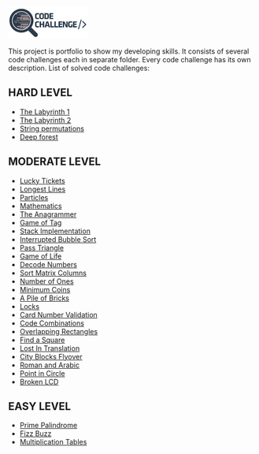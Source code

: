 ![Main Logo](code-challenge.png)

This project is portfolio to show my developing skills. 
It consists of several code challenges each in separate folder.
Every code challenge has its own description. 
List of solved code challenges:

HARD LEVEL
----------
* [The Labyrinth 1](/labyrinth/README.md)
* [The Labyrinth 2](/labyrinth2/README.md)
* [String permutations](/string-permutations/README.md)
* [Deep forest](/deepforest/README.md)


MODERATE LEVEL
--------------
* [Lucky Tickets](/lucky-tickets/README.md)
* [Longest Lines](/longest-lines/README.md)
* [Particles](/particles/README.md)
* [Mathematics](/math/README.md)
* [The Anagrammer](/anagrammer/README.md)
* [Game of Tag](/fifteen/README.md)
* [Stack Implementation](/stack-implementation/README.md)
* [Interrupted Bubble Sort](/interrupted-bubble-sort/README.md)
* [Pass Triangle](/pass-triangle/README.md)
* [Game of Life](game-of-life/README.md)
* [Decode Numbers](/decode-numbers/README.md)
* [Sort Matrix Columns](/sort-matrix-columns/README.md)
* [Number of Ones](/number-of-ones/README.md)
* [Minimum Coins](minimum-coins/README.md)
* [A Pile of Bricks](a-pile-of-bricks/README.md)
* [Locks](locks/README.md)
* [Card Number Validation](card-number-validation/README.md)
* [Code Combinations](code-combinations/README.md)
* [Overlapping Rectangles](overlapping-rectangles/README.md)
* [Find a Square](find-a-square/README.md)
* [Lost In Translation](lost-in-translation/README.md)
* [City Blocks Flyover](city-blocks-flyover/README.md)
* [Roman and Arabic](roman-and-arabic/README.md)
* [Point in Circle](point-in-circle/README.md)
* [Broken LCD](broken-lcd/README.md)

EASY LEVEL
----------
* [Prime Palindrome](/prime-palindrome/README.md)
* [Fizz Buzz](/fizz-buzz/README.md)
* [Multiplication Tables](/multiplication-tables/README.md)

   
